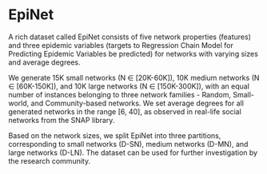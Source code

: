 # EpiNet
A rich dataset called EpiNet consists of five network properties (features) and three epidemic variables (targets to Regression Chain Model for Predicting Epidemic Variables be predicted) for networks with varying sizes and average degrees. 

We generate 15K small networks (N ∈ [20K-60K]), 10K medium networks (N ∈ [60K-150K]), and 10K large networks (N ∈ [150K-300K]), with an equal number of instances belonging to three network families - Random, Small-world, and Community-based networks. We set average degrees for all generated networks in the range [6, 40], as observed in real-life social networks from the SNAP library. 

Based on the network sizes, we split EpiNet into  three partitions, corresponding to small networks (D-SN), medium networks (D-MN), and large networks (D-LN). The dataset can be used for further investigation by the research community.
